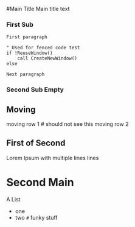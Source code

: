 #Main Title
    Main title text
### First Sub
    First paragraph
```viml
" Used for fenced code test
if !ReuseWindow()
    call CreateNewWindow()
else
```
    Next paragraph
### Second Sub Empty

## Moving
moving row 1 # should not see this
moving row 2
## First of Second
Lorem Ipsum with
multiple lines
lines
# Second Main
A List
- one
- two 
`#` funky stuff
